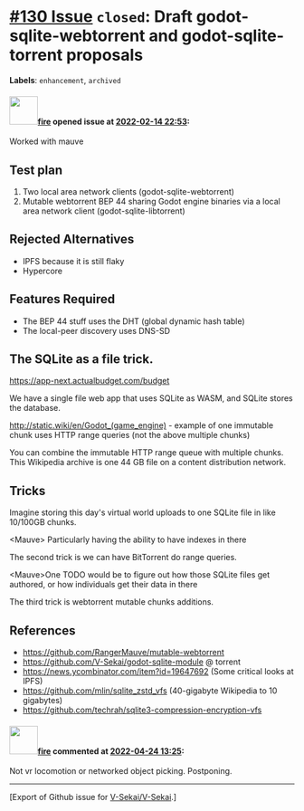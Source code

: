 # [\#130 Issue](https://github.com/V-Sekai/V-Sekai/issues/130) `closed`: Draft godot-sqlite-webtorrent and godot-sqlite-torrent proposals
**Labels**: `enhancement`, `archived`


#### <img src="https://avatars.githubusercontent.com/u/32321?u=c2e06a3d2b49a467aa907e54aa259516440267cc&v=4" width="50">[fire](https://github.com/fire) opened issue at [2022-02-14 22:53](https://github.com/V-Sekai/V-Sekai/issues/130):

Worked with mauve

## Test plan

1. Two local area network clients (godot-sqlite-webtorrent)
2. Mutable webtorrent BEP 44 sharing Godot engine binaries via a local area network client (godot-sqlite-libtorrent) 

## Rejected Alternatives

* IPFS because it is still flaky
* Hypercore

## Features Required

* The BEP 44 stuff uses the DHT (global dynamic hash table)
* The local-peer discovery uses DNS-SD

## The SQLite as a file trick.

https://app-next.actualbudget.com/budget

We have a single file web app that uses SQLite as WASM, and SQLite stores the database.

http://static.wiki/en/Godot_(game_engine) - example of one immutable chunk uses HTTP range queries (not the above multiple chunks) 

You can combine the immutable HTTP range queue with multiple chunks. This Wikipedia archive is one 44 GB file on a content distribution network.

## Tricks

Imagine storing this day's virtual world uploads to one SQLite file in like 10/100GB chunks. 

\<Mauve> Particularly having the ability to have indexes in there

The second trick is we can have BitTorrent do range queries.

\<Mauve>One TODO would be to figure out how those SQLite files get authored, or how individuals get their data in there

The third trick is webtorrent mutable chunks additions.

## References

* https://github.com/RangerMauve/mutable-webtorrent
* https://github.com/V-Sekai/godot-sqlite-module @ torrent
* https://news.ycombinator.com/item?id=19647692 (Some critical looks at IPFS)
* https://github.com/mlin/sqlite_zstd_vfs (40-gigabyte Wikipedia to 10 gigabytes)
* https://github.com/techrah/sqlite3-compression-encryption-vfs

#### <img src="https://avatars.githubusercontent.com/u/32321?u=c2e06a3d2b49a467aa907e54aa259516440267cc&v=4" width="50">[fire](https://github.com/fire) commented at [2022-04-24 13:25](https://github.com/V-Sekai/V-Sekai/issues/130#issuecomment-1107841706):

Not vr locomotion or networked object picking. Postponing.


-------------------------------------------------------------------------------



[Export of Github issue for [V-Sekai/V-Sekai](https://github.com/V-Sekai/V-Sekai).]
